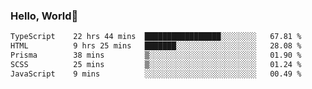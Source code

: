 
### Hello, World🐤

<!--START_SECTION:waka-->

```txt
TypeScript    22 hrs 44 mins  █████████████████░░░░░░░░   67.81 %
HTML          9 hrs 25 mins   ███████░░░░░░░░░░░░░░░░░░   28.08 %
Prisma        38 mins         ▒░░░░░░░░░░░░░░░░░░░░░░░░   01.90 %
SCSS          25 mins         ▒░░░░░░░░░░░░░░░░░░░░░░░░   01.24 %
JavaScript    9 mins          ░░░░░░░░░░░░░░░░░░░░░░░░░   00.49 %
```

<!--END_SECTION:waka-->
